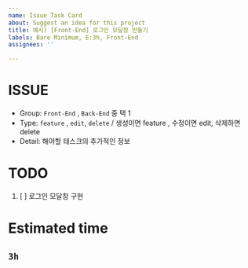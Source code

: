```yaml
---
name: Issue Task Card
about: Suggest an idea for this project
title: 예시) [Front-End] 로그인 모달창 만들기
labels: Bare Minimum, E:3h, Front-End
assignees: ''

---
```


# ISSUE
- Group:  `Front-End` , `Back-End` 중 택 1
- Type:  `feature` , `edit`, `delete` / 생성이면 feature , 수정이면 edit, 삭제하면 delete
- Detail: 해야할 태스크의 추가적인 정보

# TODO
1. [ ] 로그인 모달창 구현


# Estimated time

## `3h`
